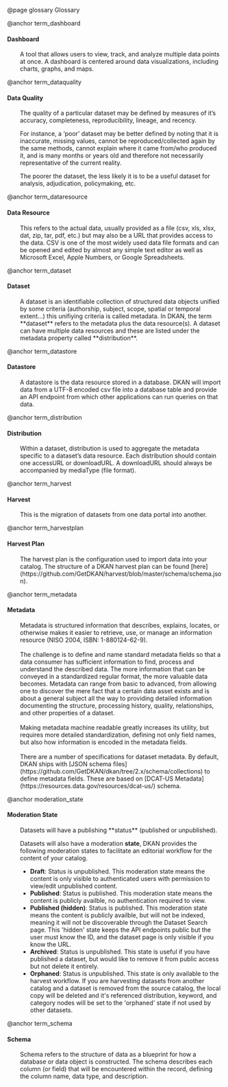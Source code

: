 @page glossary Glossary

@anchor term_dashboard
#### Dashboard
<div style="padding-left: 30px;">
  A tool that allows users to view, track, and analyze multiple data points at once. A dashboard is centered around data visualizations, including charts, graphs, and maps.
</div>

@anchor term_dataquality
#### Data Quality
<div style="padding-left: 30px;">
  The quality of a particular dataset may be defined by measures of it’s accuracy, completeness, reproducibility, lineage, and recency.

  For instance, a ‘poor’ dataset may be better defined by noting that it is inaccurate, missing values, cannot be reproduced/collected again by the same methods, cannot explain where it came from/who produced it, and is many months or years old and therefore not necessarily representative of the current reality.

  The poorer the dataset, the less likely it is to be a useful dataset for analysis, adjudication, policymaking, etc.
</div>

@anchor term_dataresource
#### Data Resource
<div style="padding-left: 30px;">
  This refers to the actual data, usually provided as a file (csv, xls, xlsx, dat, zip, tar, pdf, etc.) but may also be a URL that provides access to the data. CSV is one of the most widely used data file formats and can be opened and edited by almost any simple text editor as well as Microsoft Excel, Apple Numbers, or Google Spreadsheets.
</div>

@anchor term_dataset
#### Dataset
<div style="padding-left: 30px;">
  A dataset is an identifiable collection of structured data objects unified by some criteria (authorship, subject, scope, spatial or temporal extent…) this unifiying criteria is called metadata. In DKAN, the term **dataset** refers to the metadata plus the data resource(s). A dataset can have multiple data resources and these are listed under the metadata property called **distribution**.
</div>

@anchor term_datastore
#### Datastore
<div style="padding-left: 30px;">
  A datastore is the data resource stored in a database. DKAN will import data from a UTF-8 encoded csv file into a database table and provide an API endpoint from which other applications can run queries on that data.
</div>

@anchor term_distribution
#### Distribution
<div style="padding-left: 30px;">
  Within a dataset, distribution is used to aggregate the metadata specific to a dataset’s data resource. Each distribution should contain one accessURL or downloadURL. A downloadURL should always be accompanied by mediaType (file format).
</div>

@anchor term_harvest
#### Harvest
<div style="padding-left: 30px;">
  This is the migration of datasets from one data portal into another.
</div>

@anchor term_harvestplan
#### Harvest Plan
<div style="padding-left: 30px;">
  The harvest plan is the configuration used to import data into your catalog. The structure of a DKAN harvest plan can be found [here](https://github.com/GetDKAN/harvest/blob/master/schema/schema.json).
</div>

@anchor term_metadata
#### Metadata
<div style="padding-left: 30px;">
  Metadata is structured information that describes, explains, locates, or otherwise
  makes it easier to retrieve, use, or manage an information resource (NISO 2004, ISBN: 1-880124-62-9).
  <br><br>
  The challenge is to define and name standard metadata fields so that a data consumer has sufficient information to find, process and understand the described data. The more information that can be conveyed in a standardized regular format, the more valuable data becomes. Metadata can range from basic to advanced, from allowing one to discover the mere fact that a certain data asset exists and is about a general subject all the way to providing detailed information documenting the structure, processing history, quality, relationships, and other properties of a dataset.
  <br><br>
  Making metadata machine readable greatly increases its utility, but requires more detailed standardization, defining not only field names, but also how information is encoded in the metadata fields.
  <br><br>
  There are a number of specifications for dataset metadata. By default, DKAN ships with [JSON schema files](https://github.com/GetDKAN/dkan/tree/2.x/schema/collections) to define metadata fields. These are based on [DCAT-US Metadata](https://resources.data.gov/resources/dcat-us/) schema.
</div>

@anchor moderation_state
#### Moderation State
<div style="padding-left: 30px;">
  Datasets will have a publishing **status** (published or unpublished).

  Datasets will also have a moderation **state**, DKAN provides the following moderation states to facilitate an editorial workflow for the content of your catalog.

  <ul>
    <li><strong>Draft</strong>: Status is unpublished.
      This moderation state means the content is only visible to authenticated users with permission to view/edit unpublished content.
    </li>
    <li><strong>Published</strong>: Status is published.
      This moderation state means the content is publicly availble, no authentication required to view.
    </li>
    <li><strong>Published (hidden)</strong>: Status is published.
      This moderation state means the content is publicly availble, but will not be indexed, meaning it will not be discoverable through the Dataset Search page. This 'hidden' state keeps the API endpoints public but the user must know the ID, and the dataset page is only visible if you know the URL.
    </li>
    <li><strong>Archived</strong>: Status is unpublished.
      This state is useful if you have published a dataset, but would like to remove it from public access but not delete it entirely.
    </li>
    <li><strong>Orphaned</strong>: Status is unpublished.
      This state is only available to the harvest workflow. If you are harvesting datasets from another catalog and a dataset is removed from the source catalog, the local copy will be deleted and it's referenced distribution, keyword, and category nodes will be set to the 'orphaned' state if not used by other datasets.
    </li>
  </ul>
</div>

@anchor term_schema
#### Schema
<div style="padding-left: 30px;">
  Schema refers to the structure of data as a blueprint for how a database or data object is constructed. The schema describes each column (or field) that will be encountered within the record, defining the column name, data type, and description.
</div>
